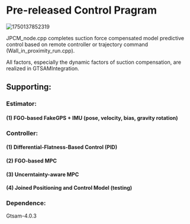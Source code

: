 # Pre-released Control Pragram

![1750137852319](images/README/1750137852319.png)

JPCM_node.cpp completes suction force compensated model predictive control based on remote controller or trajectory command (Wall_in_proximity_run.cpp).

All factors, especially the dynamic factors of suction compensation, are realized in GTSAMIntegration. 

## Supporting:

### Estimator:

#### (1) FGO-based FakeGPS + IMU (pose, velocity, bias, gravity rotation)

### Controller:

#### (1) Differential-Flatness-Based Control (PID)

#### (2) FGO-based MPC

#### (3) Uncerntainty-aware MPC

#### (4) Joined Positioning and Control Model (testing)

### Dependence:

Gtsam-4.0.3
